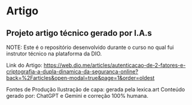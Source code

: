 # Artigo

## Projeto artigo técnico gerado por I.A.s

NOTE: Este é o repositório desenvolvido durante o curso no qual fui instrutor técnico na plataforma da DIO.

Link do Artigo: 
https://web.dio.me/articles/autenticacao-de-2-fatores-e-criptografia-a-dupla-dinamica-da-seguranca-online?back=%2Farticles&open-modal=true&page=1&order=oldest

Fontes de Produção
Ilustração de capa: gerada pela lexica.art
Conteúdo gerado por: ChatGPT e Gemini e correção 100% humana.
